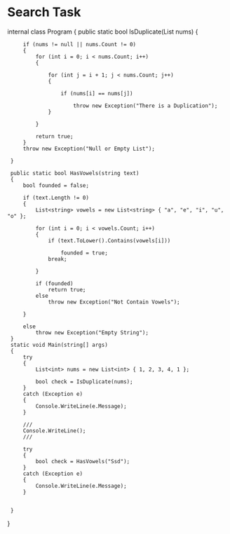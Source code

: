 <h1>Search Task</h1>
    internal class Program
 {
     public static bool IsDuplicate(List<int> nums)
     {

         if (nums != null || nums.Count != 0)
         {
             for (int i = 0; i < nums.Count; i++)
             {

                 for (int j = i + 1; j < nums.Count; j++)
                 {

                     if (nums[i] == nums[j])

                         throw new Exception("There is a Duplication");
                 }

             }

             return true;
         }
         throw new Exception("Null or Empty List");

     }

     public static bool HasVowels(string text)
     {
         bool founded = false;

         if (text.Length != 0)
         {
             List<string> vowels = new List<string> { "a", "e", "i", "u", "o" };

             for (int i = 0; i < vowels.Count; i++)
             {
                 if (text.ToLower().Contains(vowels[i]))

                     founded = true;
                 break;

             }

             if (founded)
                 return true;
             else
                 throw new Exception("Not Contain Vowels");

         }

         else
             throw new Exception("Empty String");
     }
     static void Main(string[] args)
     {
         try
         {
             List<int> nums = new List<int> { 1, 2, 3, 4, 1 };

             bool check = IsDuplicate(nums);
         }
         catch (Exception e)
         {
             Console.WriteLine(e.Message);
         }

         ///
         Console.WriteLine();
         ///

         try
         {
             bool check = HasVowels("Ssd");
         }
         catch (Exception e)
         {
             Console.WriteLine(e.Message);
         }


     }
 }